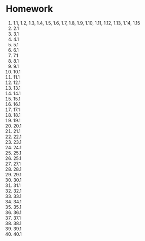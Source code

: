 # Homework

1. 1.1, 1.2, 1.3, 1.4, 1.5, 1.6, 1.7, 1.8, 1.9, 1.10, 1.11, 1.12, 1.13, 1.14, 1.15
2. 2.1
3. 3.1
4. 4.1
5. 5.1
6. 6.1
7. 7.1
8. 8.1
9. 9.1
10. 10.1
11. 11.1
12. 12.1
13. 13.1
14. 14.1
15. 15.1
16. 16.1
17. 17.1
18. 18.1
19. 19.1
20. 20.1
21. 21.1
22. 22.1
23. 23.1
24. 24.1
25. 25.1
26. 25.1
27. 27.1
28. 28.1
29. 29.1
30. 30.1
31. 31.1
32. 32.1
33. 33.1
34. 34.1
35. 35.1
36. 36.1
37. 37.1
38. 38.1
39. 39.1
40. 40.1

